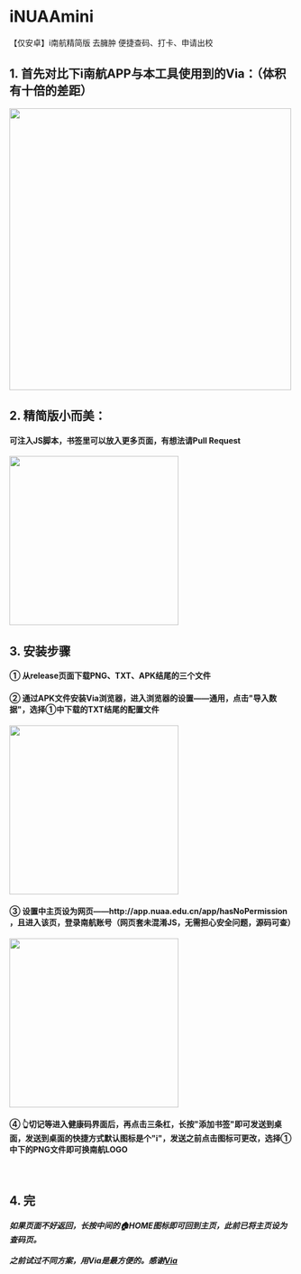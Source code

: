 # iNUAAmini
【仅安卓】i南航精简版 去臃肿 便捷查码、打卡、申请出校
<br/>
<h2>1. 首先对比下i南航APP与本工具使用到的Via：（体积有十倍的差距）</h2>
<img src="https://user-images.githubusercontent.com/65644725/201096414-e7fd7b4d-e0fe-4dec-985f-d731bd3b726a.png" style="width:500px"/>
<br/>
<h2>2. 精简版小而美：</h2>
<h4>可注入JS脚本，书签里可以放入更多页面，有想法请Pull Request</h4>
<img src="https://user-images.githubusercontent.com/65644725/201096476-7802d918-fd60-4dd8-92e5-a71ca87d5bab.png" style="width:300px"/>
<br/>
<h2>3. 安装步骤</h2>
<h4>① 从release页面下载PNG、TXT、APK结尾的三个文件</h4>
<h4>② 通过APK文件安装Via浏览器，进入浏览器的设置——通用，点击"导入数据"，选择①中下载的TXT结尾的配置文件</h4>
<img src="https://user-images.githubusercontent.com/65644725/201101417-d5872c80-1f61-42a5-bac3-49f76bbce37a.jpg" style="width:300px"/>
<br/>
<h4>③ 设置中主页设为网页——http://app.nuaa.edu.cn/app/hasNoPermission<br/>，且进入该页，登录南航账号（网页套未混淆JS，无需担心安全问题，源码可查）</h4>
<img src="https://user-images.githubusercontent.com/65644725/201096455-f8531316-e2c4-4a30-bfc0-57bde9d105d8.png" style="width:300px"/>
<h4>④ 👆切记等进入健康码界面后，再点击三条杠，长按"添加书签"即可发送到桌面，发送到桌面的快捷方式默认图标是个"i"，发送之前点击图标可更改，选择①中下的PNG文件即可换南航LOGO</h4>
<br/>
<h2>4. 完</h2>
<h5>如果页面不好返回，长按中间的🏠HOME图标即可回到主页，此前已将主页设为查码页。<br/><br/>之前试过不同方案，用Via是最方便的。感谢<a href="https://github.com/tuyafeng/Via">Via</a></h5>
